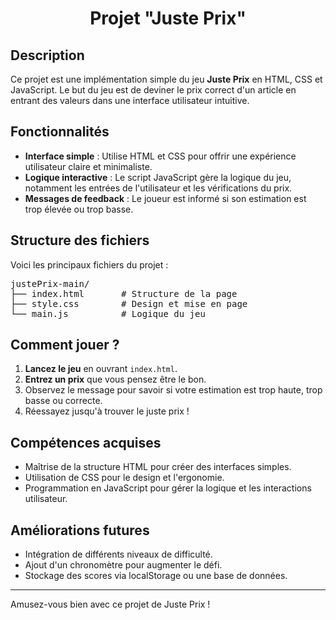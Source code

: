 <h1 align="center">Projet "Juste Prix"</h1>

<h2>Description</h2>
<p>Ce projet est une implémentation simple du jeu <strong>Juste Prix</strong> en HTML, CSS et JavaScript. Le but du jeu est de deviner le prix correct d'un article en entrant des valeurs dans une interface utilisateur intuitive.</p>

<h2>Fonctionnalités</h2>
<ul>
  <li><strong>Interface simple</strong> : Utilise HTML et CSS pour offrir une expérience utilisateur claire et minimaliste.</li>
  <li><strong>Logique interactive</strong> : Le script JavaScript gère la logique du jeu, notamment les entrées de l'utilisateur et les vérifications du prix.</li>
  <li><strong>Messages de feedback</strong> : Le joueur est informé si son estimation est trop élevée ou trop basse.</li>
</ul>

<h2>Structure des fichiers</h2>
<p>Voici les principaux fichiers du projet :</p>
<pre>
justePrix-main/
├── index.html       # Structure de la page
├── style.css        # Design et mise en page
└── main.js          # Logique du jeu
</pre>

<h2>Comment jouer ?</h2>
<ol>
  <li><strong>Lancez le jeu</strong> en ouvrant <code>index.html</code>.</li>
  <li><strong>Entrez un prix</strong> que vous pensez être le bon.</li>
  <li>Observez le message pour savoir si votre estimation est trop haute, trop basse ou correcte.</li>
  <li>Réessayez jusqu'à trouver le juste prix !</li>
</ol>

<h2>Compétences acquises</h2>
<ul>
  <li>Maîtrise de la structure HTML pour créer des interfaces simples.</li>
  <li>Utilisation de CSS pour le design et l'ergonomie.</li>
  <li>Programmation en JavaScript pour gérer la logique et les interactions utilisateur.</li>
</ul>

<h2>Améliorations futures</h2>
<ul>
  <li>Intégration de différents niveaux de difficulté.</li>
  <li>Ajout d'un chronomètre pour augmenter le défi.</li>
  <li>Stockage des scores via localStorage ou une base de données.</li>
</ul>

<hr>
<p>Amusez-vous bien avec ce projet de Juste Prix !</p>
